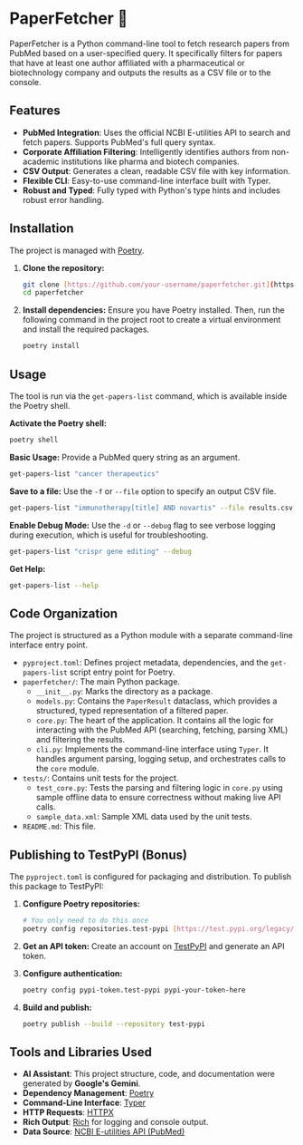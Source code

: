 # PaperFetcher 🔬

PaperFetcher is a Python command-line tool to fetch research papers from PubMed based on a user-specified query. It specifically filters for papers that have at least one author affiliated with a pharmaceutical or biotechnology company and outputs the results as a CSV file or to the console.

## Features

-   **PubMed Integration**: Uses the official NCBI E-utilities API to search and fetch papers. Supports PubMed's full query syntax.
-   **Corporate Affiliation Filtering**: Intelligently identifies authors from non-academic institutions like pharma and biotech companies.
-   **CSV Output**: Generates a clean, readable CSV file with key information.
-   **Flexible CLI**: Easy-to-use command-line interface built with Typer.
-   **Robust and Typed**: Fully typed with Python's type hints and includes robust error handling.

## Installation

The project is managed with [Poetry](https://python-poetry.org/).

1.  **Clone the repository:**
    ```bash
    git clone [https://github.com/your-username/paperfetcher.git](https://github.com/your-username/paperfetcher.git)
    cd paperfetcher
    ```

2.  **Install dependencies:**
    Ensure you have Poetry installed. Then, run the following command in the project root to create a virtual environment and install the required packages.
    ```bash
    poetry install
    ```

## Usage

The tool is run via the `get-papers-list` command, which is available inside the Poetry shell.

**Activate the Poetry shell:**
```bash
poetry shell
```

**Basic Usage:**
Provide a PubMed query string as an argument.

```bash
get-papers-list "cancer therapeutics"
```

**Save to a file:**
Use the `-f` or `--file` option to specify an output CSV file.

```bash
get-papers-list "immunotherapy[title] AND novartis" --file results.csv
```

**Enable Debug Mode:**
Use the `-d` or `--debug` flag to see verbose logging during execution, which is useful for troubleshooting.

```bash
get-papers-list "crispr gene editing" --debug
```

**Get Help:**
```bash
get-papers-list --help
```

## Code Organization

The project is structured as a Python module with a separate command-line interface entry point.

-   `pyproject.toml`: Defines project metadata, dependencies, and the `get-papers-list` script entry point for Poetry.
-   `paperfetcher/`: The main Python package.
    -   `__init__.py`: Marks the directory as a package.
    -   `models.py`: Contains the `PaperResult` dataclass, which provides a structured, typed representation of a filtered paper.
    -   `core.py`: The heart of the application. It contains all the logic for interacting with the PubMed API (searching, fetching, parsing XML) and filtering the results.
    -   `cli.py`: Implements the command-line interface using `Typer`. It handles argument parsing, logging setup, and orchestrates calls to the `core` module.
-   `tests/`: Contains unit tests for the project.
    -   `test_core.py`: Tests the parsing and filtering logic in `core.py` using sample offline data to ensure correctness without making live API calls.
    -   `sample_data.xml`: Sample XML data used by the unit tests.
-   `README.md`: This file.

## Publishing to TestPyPI (Bonus)

The `pyproject.toml` is configured for packaging and distribution. To publish this package to TestPyPI:

1.  **Configure Poetry repositories:**
    ```bash
    # You only need to do this once
    poetry config repositories.test-pypi [https://test.pypi.org/legacy/](https://test.pypi.org/legacy/)
    ```

2.  **Get an API token:**
    Create an account on [TestPyPI](https://test.pypi.org/) and generate an API token.

3.  **Configure authentication:**
    ```bash
    poetry config pypi-token.test-pypi pypi-your-token-here
    ```

4.  **Build and publish:**
    ```bash
    poetry publish --build --repository test-pypi
    ```

## Tools and Libraries Used

-   **AI Assistant**: This project structure, code, and documentation were generated by **Google's Gemini**.
-   **Dependency Management**: [Poetry](https://python-poetry.org/)
-   **Command-Line Interface**: [Typer](https://typer.tiangolo.com/)
-   **HTTP Requests**: [HTTPX](https://www.python-httpx.org/)
-   **Rich Output**: [Rich](https://rich.readthedocs.io/en/latest/) for logging and console output.
-   **Data Source**: [NCBI E-utilities API (PubMed)](https://www.ncbi.nlm.nih.gov/books/NBK25501/)
